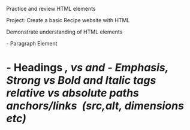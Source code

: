 Practice and review HTML elements

Project: Create a basic Recipe website with HTML

Demonstrate understanding of HTML elements

<p> - Paragraph Element
<h1 - h6> - Headings 
<em>, <strong> vs <b> and <i> - Emphasis, Strong vs Bold and Italic tags 
relative vs absolute paths
<a> anchors/links 
<img>  (src,alt, dimensions etc)
